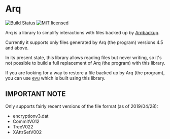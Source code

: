 # Arq

[![Build Status](https://travis-ci.org/nlopes/arq.svg?branch=master)](https://travis-ci.org/nlopes/arq)
[![MIT licensed](https://img.shields.io/badge/license-MIT-blue.svg)](https://github.com/nlopes/arq/blob/master/LICENSE)

Arq is a library to simplify interactions with files backed up by
[Arqbackup](https://www.arqbackup.com/).

Currently it supports only files generated by Arq (the program) versions 4.5 and above.

In its present state, this library allows reading files but never writing, so it's not
possible to build a full replacement of Arq (the program) with this library.

If you are looking for a way to restore a file backed up by Arq (the program), you can use
[evu](https://github.com/nlopes/evu) which is built using this library.

## IMPORTANT NOTE
Only supports fairly recent versions of the file format (as of 2019/04/28):

- encryptionv3.dat
- CommitV012
- TreeV022
- XAttrSetV002
